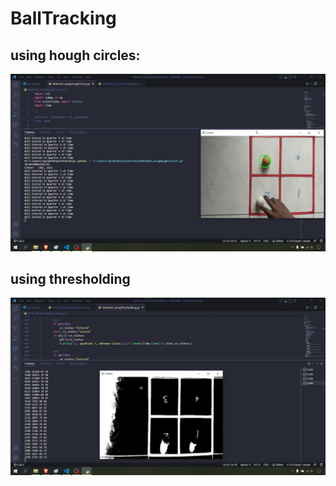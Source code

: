 # BallTracking

## using hough circles:
![alt text](https://github.com/jayant1211/BallTracking/blob/main/ms1.png)

## using thresholding
![alt text](https://github.com/jayant1211/BallTracking/blob/main/ms2.png)
